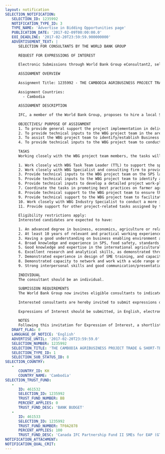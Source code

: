 ```yaml
---
layout: notification
SELECTION_NOTIFICATION: 
   SELECTION_ID: 1235992
   NOTIFICATION_TYPE_ID: 3
   TYPE_NAME: 'Advertise in Bidding Opportunities page'
   PUBLICATION_DATE: '2017-02-09T00:00:00.0'
   EOI_DEADLINE: '2017-02-20T23:59:59.900000000'
   ADVERTISEMENT_TEXT: |
      SELECTION FOR CONSULTANTS BY THE WORLD BANK GROUP
      
      REQUEST FOR EXPRESSIONS OF INTEREST
      
      Electronic Submissions through World Bank Group eConsultant2, selection number 1235992. https://wbgeconsult2.worldbank.org/wbgec/index.html
      
      ASSIGNMENT OVERVIEW
      
      Assignment Title: 1235992 - THE CAMBODIA AGRIBUSINESS PROJECT TRADE & COMPETIVENESS AND MAS ADVISORY
      
      Assignment Countries:
        - Cambodia
      
      ASSIGNMENT DESCRIPTION
      
      IFC, a member of the World Bank Group, proposes to hire a local Short-Term Consultant (STC) for 150 days from March 01, 2017 to February 28, 2018.
      
      OBJECTIVES/ PURPOSE OF ASSIGNMENT
      1. To provide general support the project implementation in delivering TA to assist both the government and the private sector to improve the business enabling environment, facilitate and enhance export competitiveness of Cambodian agricultural products, including agribusiness investment and trade related regulatory reforms and implementation, export facilitation and capacity building;
      2. To provide technical inputs to the WBG project team in the area of support related to agri inputs (seed, fertilizer and pesticide), Sanitary and phytosanitary (SPS), grades & standards for selected agri products, and Sustainable Rice Platform (SRP);
      3. To assist the WBG project team to identify/establish Business Membership Organizations (BMOs) and build their capacity to develop and execute an advocacy agenda;  
      4. To provide technical inputs to the WBG project team to conduct a more in-depth study of the pepper and mango value chains to confirm areas of interventions and identify potential lead firms. 
      
      TASKS
      Working closely with the WBG project team members, the tasks will include, but not be limited to, the following:
      
      1. Work closely with WBG Task Team Leader (TTL) to support the specialist in providing technical inputs to the project team and assist the MAFF/GDA to develop and refine the Technical Procedures related to the new Seed Policy or other relevant policy documents that have recently been developed for Cambodia;
      2. Work closely with WBG Specialist and consulting firm to provide technical support to the project team to work with the MAFF and MEF to develop a process mapping for the importation of fertilizers, agricultural machinery and export procedures with a view to streamlining these processes; 
      3. Provide technical inputs to the WBG project team on the SPS law drafted by MAFF/GDA based on international best practices and consultations with the private sector to ensure legitimate private sector concerns are addressed. In addition, support the capacity building needed, including training and system enhancement advisory to ensure the SPS automation system developed under TDSP;
      5. Provide technical inputs to the WBG project team to identify and explore the possibility of and provide needed support for the establishment of useful grades and standards for identified key crops, including collaboration with relevant private sector membership organizations, government bodies and research institutes;   
      6. Provide technical inputs to develop a detailed project work-plan that captures different activities across all components and sub-components to ensure project implementation smoothly;
      7. Coordinate the tasks in promoting best practices on farmer agribusiness market linkages with relevant Government agencies and participating clients and other lead firms, particularly in Sustainable Rice Platform (SRP); 
      8. Provide technical support to the WBG project team to ensure the quality of piloting the use SRP standards and performance indicators in respective supply chains with participating clients. In addition, coordinate further discussions with MAFF on promoting the SRP cultivation practices at the sector level, including supporting the hosting of annual 2017 SRP assembly meeting in Cambodia;
      9. Provide technical support to the WBG project team to facilitate further discussions with rice exporters and CRF to explore specific support needed to strengthen the functions/roles in standards, including Food Safety (HACCP, ISO22000, BRC), SRP and Branding (certification mark);
      10. Work closely with WBG Industry Specialist to conduct a more in-depth study of the pepper and mango value chains to confirm areas of intervention and identify potential lead firms for possible collaboration, including the preparation of ToR, review existing data, interview with key informants, analyses and report;
      11. Provide support for other project-related tasks assigned by the WBG project team, particularly Task Team Leader (TTL). 
      
      Eligibility restrictions apply:
      Interested candidates are expected to have: 
      
      1. An advanced degree in business, economics, agriculture or related fields;
      2. At least 10 years of relevant and practical working experience in private sector development in Cambodia, especially in agriculture/agribusiness development and a minimum of 6 years of experience in project management;
      3. Having a good understanding on business enabling environment and trade related issues. Previous experience in private sector development, policy and regulation would be an asset;
      4. Broad knowledge and experience in SPS, food safety, standards & grades, and SRP;
      5. Good knowledge and expertise in the international agricultural commodity trade, especially in relation to the rice and paper sectors;
      6. Excellent research and analytical skills, as demonstrated through a track record of qualitative and quantitative research;
      7. Demonstrated experience in design of SME training, and capacity building of Business Membership Organizations (BMOs);
      8. Demonstrated capacity to network and work with a wide range of stakeholders, including businesses, international organizations, business support institutions, including business associations and training entities, and government;
      9. Strong interpersonal skills and good communication/presentation skills.
      
      INDIVIDUAL
      The consultant should be an individual. 
      
      SUBMISSION REQUIREMENTS
      The World Bank Group now invites eligible consultants to indicate their interest in providing the services.  Interested consultants must provide information indicating that they are qualified to perform the services.  Please note that the total size of all attachments should be less than 5MB.  
      
      Interested consultants are hereby invited to submit expressions of interest.
      
      Expressions of Interest should be submitted, in English, electronically through World Bank Group eConsultant2 selection number 1235992. https://wbgeconsult2.worldbank.org/wbgec/index.html)
      
      NOTES
      Following this invitation for Expression of Interest, a shortlist of qualified firms will be formally invited to submit proposals.  Shortlisting and selection will be subject to the availability of funding.
   DRAFT_FLAG: 0
   LANGUAGE_OF_NOTICE: 'English'
   ADVERTISE_UNTIL: '2017-02-20T23:59:59.0'
   SELECTION_NUMBER: 1235992
   SELECTION_TITLE: 'THE CAMBODIA AGRIBUSINESS PROJECT TRADE & SHORT-TERM CONSULTANT (STC)for COMPETIVENESS AND MAS ADVISORY'
   SELECTION_TYPE_ID: 1
   SELECTION_SUB_STATUS_ID: 8
SELECTION_COUNTRY: 
   - 
      COUNTRY_ID: KH
      COUNTRY_NAME: 'Cambodia'
SELECTION_TRUST_FUND: 
   - 
      ID: 461532
      SELECTION_ID: 1235992
      TRUST_FUND_NUMBER: BB
      PERCENT_APPLIES: 0
      TRUST_FUND_DESC: 'BANK BUDGET'
   - 
      ID: 461533
      SELECTION_ID: 1235992
      TRUST_FUND_NUMBER: TF0A2878
      PERCENT_APPLIES: 100
      TRUST_FUND_DESC: 'Canada IFC Partnership Fund II SMEs for EAP (GTC)'
NOTIFICATION_ATTACHMENT: 
NOTIFICATION_QUAL_CRIT: 
---
```

